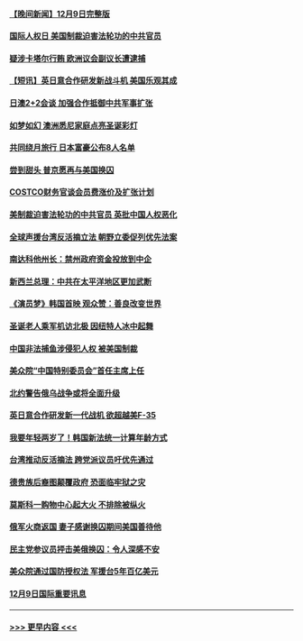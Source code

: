 #### [【晚间新闻】12月9日完整版](../pages/prog202/a103594893.md?t=12101150) 
#### [国际人权日 美国制裁迫害法轮功的中共官员](../pages/prog202/a103594856.md?t=12101150) 
#### [疑涉卡塔尔行贿 欧洲议会副议长遭逮捕](../pages/prog202/a103594865.md?t=12101150) 
#### [【短讯】英日意合作研发新战斗机 美国乐观其成](../pages/prog202/a103594787.md?t=12101150) 
#### [日澳2+2会谈 加强合作抵御中共军事扩张](../pages/prog202/a103594789.md?t=12101150) 
#### [如梦如幻 澳洲悉尼家庭点亮圣诞彩灯](../pages/prog202/a103594804.md?t=12101150) 
#### [共同绕月旅行 日本富豪公布8人名单](../pages/prog202/a103594769.md?t=12101150) 
#### [尝到甜头 普京愿再与美国换囚](../pages/prog202/a103594703.md?t=12101150) 
#### [COSTCO财务官谈会员费涨价及扩张计划](../pages/prog202/a103594644.md?t=12101150) 
#### [美制裁迫害法轮功的中共官员 英批中国人权恶化](../pages/prog202/a103594590.md?t=12101150) 
#### [全球声援台湾反活摘立法 朝野立委促列优先法案](../pages/prog202/a103594539.md?t=12101150) 
#### [南达科他州长：禁州政府资金投放到中企](../pages/prog202/a103594476.md?t=12101150) 
#### [新西兰总理：中共在太平洋地区更加武断](../pages/prog202/a103594543.md?t=12101150) 
#### [《演员梦》韩国首映 观众赞：善良改变世界](../pages/prog202/a103594550.md?t=12101150) 
#### [圣诞老人乘军机访北极 因纽特人冰中起舞](../pages/prog202/a103594509.md?t=12101150) 
#### [中国非法捕鱼涉侵犯人权 被美国制裁](../pages/prog202/a103594414.md?t=12101150) 
#### [美众院“中国特别委员会”首任主席上任](../pages/prog202/a103594380.md?t=12101150) 
#### [北约警告俄乌战争或将全面升级](../pages/prog202/a103594385.md?t=12101150) 
#### [英日意合作研发新一代战机 欲超越美F-35](../pages/prog202/a103594346.md?t=12101150) 
#### [我要年轻两岁了！韩国新法统一计算年龄方式](../pages/prog202/a103594309.md?t=12101150) 
#### [台湾推动反活摘法 跨党派议员吁优先通过](../pages/prog202/a103594310.md?t=12101150) 
#### [德贵族后裔图颠覆政府 恐面临牢狱之灾](../pages/prog202/a103594297.md?t=12101150) 
#### [莫斯科一购物中心起大火 不排除被纵火](../pages/prog202/a103594188.md?t=12101150) 
#### [俄军火商返国 妻子感谢换囚期间美国善待他](../pages/prog202/a103594185.md?t=12101150) 
#### [民主党参议员抨击美俄换囚：令人深感不安](../pages/prog202/a103594207.md?t=12101150) 
#### [美众院通过国防授权法 军援台5年百亿美元](../pages/prog202/a103594192.md?t=12101150) 
#### [12月9日国际重要讯息](../pages/prog202/a103594189.md?t=12101150) 

----
#### [ >>> 更早内容 <<< ](../indexes/prog202-earlier.md)
